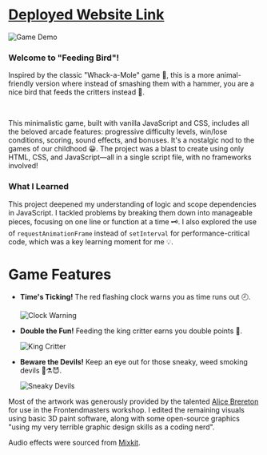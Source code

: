 # [Deployed Website Link](https://amrofeedingbird.netlify.app/)

![Game Demo](/img/demo1.gif)

### Welcome to "Feeding Bird"!

Inspired by the classic "Whack-a-Mole" game &#x1F528;, this is a more animal-friendly version where instead of smashing them with a hammer, you are a nice bird that feeds the critters instead &#128057;.

<br/>

This minimalistic game, built with vanilla JavaScript and CSS, includes all the beloved arcade features: progressive difficulty levels, win/lose conditions, scoring, sound effects, and bonuses. It's a nostalgic nod to the games of our childhood &#128512;. The project was a blast to create using only HTML, CSS, and JavaScript—all in a single script file, with no frameworks involved!

### What I Learned

This project deepened my understanding of logic and scope dependencies in JavaScript. I tackled problems by breaking them down into manageable pieces, focusing on one line or function at a time &#x1F5DD;. I also explored the use of `requestAnimationFrame` instead of `setInterval` for performance-critical code, which was a key learning moment for me 💡.

# Game Features

- **Time's Ticking!** The red flashing clock warns you as time runs out &#x1F557;.
  
  ![Clock Warning](/img/demo4.gif)

- **Double the Fun!** Feeding the king critter earns you double points &#x1F934;.

  ![King Critter](/img/demo2.gif)

- **Beware the Devils!** Keep an eye out for those sneaky, weed smoking devils 🌿⚗️😈.

  ![Sneaky Devils](/img/demo3.gif)

Most of the artwork was generously provided by the talented [Alice Brereton](https://www.pickledalice.com/) for use in the Frontendmasters workshop. I edited the remaining visuals using basic 3D paint software, along with some open-source graphics "using my very terrible graphic design skills as a coding nerd".

Audio effects were sourced from [Mixkit](https://mixkit.co/free-sound-effects/game/).
